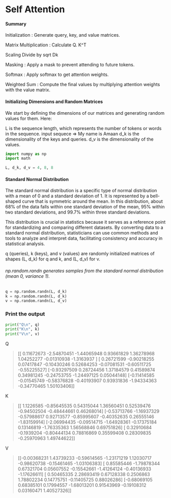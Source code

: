 # Self Attention

#### Summary
Initialization : Generate query, key, and value matrices.

Matrix Multiplication : Calculate Q. K^T

Scaling Divide by sqrt Dk

Masking : Apply a mask to prevent attending to future tokens.

Softmax : Apply softmax to get attention weights.

Weighted Sum : Compute the final values by multiplying attention weights with the value matrix.




#### Initializing Dimensions and Random Matrices
We start by defining the dimensions of our matrices and generating random values for them.
Here:

L is the sequence length, which represents the number of tokens or words in the sequence. input sequece => My name is Amaan
d_k is the dimensionality of the keys and queries.
d_v is the dimensionality of the values.

```Python
import numpy as np
import math

L, d_k, d_v = 4, 8, 8
```

#### Standard Normal Distribution
The standard normal distribution is a specific type of normal distribution with a mean of 0 and a standard deviation of 1. It is represented by a bell-shaped curve that is symmetric around the mean. In this distribution, about 68% of the data falls within one standard deviation of the mean, 95% within two standard deviations, and 99.7% within three standard deviations.

This distribution is crucial in statistics because it serves as a reference point for standardizing and comparing different datasets. By converting data to a standard normal distribution, statisticians can use common methods and tools to analyze and interpret data, facilitating consistency and accuracy in statistical analysis.

q (queries), k (keys), and v (values) are randomly initialized matrices of shapes (L, d_k) for q and k, and (L, d_v) for v.

###### np.random.randn generates samples from the standard normal distribution (mean 0, variance 1).


```Python
q = np.random.randn(L, d_k)
k = np.random.randn(L, d_k)
v = np.random.randn(L, d_v)
```

### Print the output

```Python
print("Q\n", q)
print("K\n", k)
print("V\n", v)
```

Q

> [[ 0.11672673 -2.54870451 -1.44065948  0.93661829  1.36278968  1.04252277 
   -0.01310938 -1.3163937 ]
 [ 0.26721599 -0.90218255  0.07417847 -0.10430246  0.52684253 -0.07081531 
  -0.60511725 -0.55225527]
 [-0.93297509  0.28724456  1.37184579  0.41589874  0.34981245 -0.24753755 
  -1.24497125  0.05044148]
 [-0.11414585 -0.01545749 -0.58376828 -0.40193907  0.93931836 -1.94334363 
  -0.34770465  1.50103406]]

K
> [[ 1.1226585  -0.85645535  0.54315044  1.36560451  0.52539476 -0.94502504
  -0.48444661  0.46268014]
 [-0.53713766 -1.16937329 -0.57988617  0.92713577 -0.85995607 -0.40352635
   0.26555146 -1.83159914]
 [-2.06994435 -0.09514715 -1.64928361 -0.17375184  0.13146819 -1.76335363
   1.56568846  0.69751826]
 [ 0.32910684 -0.1939204  -0.80444134  0.78816869  0.35599408  0.28309835
  -0.25970963  1.49744622]]

V
> [[-0.00368231  1.43739233 -0.59614565 -1.23171219  1.12030717 -0.98620738
  -0.15461465 -1.03106383]
 [ 0.85585446 -1.79878344  0.67321704  0.05607552 -0.15542661 -1.41264124
  -0.40136933 -1.17626611]
 [ 0.50465335  2.28693419  0.67128338  0.2506863   1.78802234  0.14775751
  -0.11405725  0.88026286]
 [-0.68069105  0.68385101  0.17994557 -1.68013201  0.91543969 -0.19108312
   0.03160471  1.40527326]]
